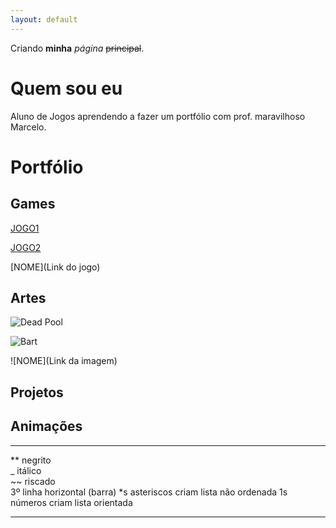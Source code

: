 ```yaml
---
layout: default
---
```


Criando **minha** _página_ ~~principal~~.

# Quem sou eu
Aluno de Jogos aprendendo a fazer um portfólio com prof. maravilhoso Marcelo.

# Portfólio

## Games

[JOGO1]()

[JOGO2]()

[NOME](Link do jogo)

## Artes

![Dead Pool](https://lh3.googleusercontent.com/agiMAi9ddTrSU8xpu0bcIvvIS-JboKSoJPFXo3Vyzc96sX9bfax3DNwzVxcJxaS-KQ=h900)

![Bart](https://i.pinimg.com/originals/c8/bf/32/c8bf324fa57715013adb09e2999657d4.jpg)

![NOME](Link da imagem)

## Projetos

## Animações

* * *

** negrito  
_  itálico  
~~ riscado  
3º linha horizontal (barra)
*s asteriscos criam lista não ordenada
1s números criam lista orientada

* * *
